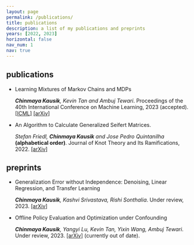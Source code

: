 ```yaml
---
layout: page
permalink: /publications/
title: publications
description: a list of my publications and preprints 
years: [2022, 2023]
horizontal: false
nav_num: 1
nav: true
---
```


## publications

* Learning Mixtures of Markov Chains and MDPs

  ___Chinmaya Kausik__, Kevin Tan and Ambuj Tewari_. Proceedings of the 40th International Conference on Machine Learning, 2023 (accepted). [[ICML]](https://icml.cc/virtual/2023/oral/25515) [[arXiv]](https://arxiv.org/abs/2211.09403)

* An Algorithm to Calculate Generalized Seifert Matrices.

  _Stefan Friedl, __Chinmaya Kausik__ and Jose Pedro Quintanilha_ **(alphabetical order)**. Journal of Knot Theory and Its Ramifications, 2022. [[arXiv]](https://arxiv.org/abs/2204.10004)
  
## preprints

* Generalization Error without Independence: Denoising, Linear Regression, and Transfer Learning

  ___Chinmaya Kausik__, Kashvi Srivastava, Rishi Sonthalia_. Under review, 2023. [[arXiv]](https://arxiv.org/abs/2305.17297)
  
* Offline Policy Evaluation and Optimization under Confounding

  ___Chinmaya Kausik__, Yangyi Lu, Kevin Tan, Yixin Wang, Ambuj Tewari_. Under review, 2023. [[arXiv]](https://arxiv.org/abs/2211.16583) (currently out of date).
